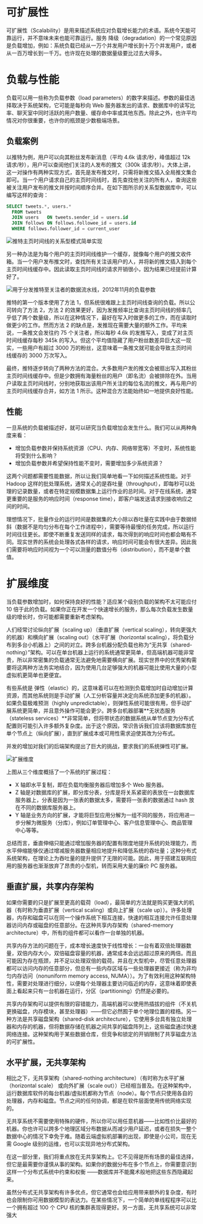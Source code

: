 # 可扩展性

可扩展性（Scalability）是用来描述系统应对负载增长能力的术语。系统今天能可靠运行，并不意味未来也能可靠运行。服务 降级（degradation）的一个常见原因是负载增加，例如：系统负载已经从一万个并发用户增长到十万个并发用户，或者从一百万增长到一千万。也许现在处理的数据量级要比过去大得多。

# 负载与性能

负载可以用一些称为负载参数（load parameters）的数字来描述。参数的最佳选择取决于系统架构，它可能是每秒向 Web 服务器发出的请求、数据库中的读写比率、聊天室中同时活跃的用户数量、缓存命中率或其他东西。除此之外，也许平均情况对你很重要，也许你的瓶颈是少数极端场景。

## 负载案例

以推特为例，用户可以向其粉丝发布新消息（平均 4.6k 请求/秒，峰值超过 12k 请求/秒），用户可以查阅他们关注的人发布的推文（300k 请求/秒）。大体上讲，这一对操作有两种实现方式，首先是发布推文时，只需将新推文插入全局推文集合即可。当一个用户请求自己的主页时间线时，首先查找他关注的所有人，查询这些被关注用户发布的推文并按时间顺序合并。在如下图所示的关系型数据库中，可以编写这样的查询：

```sql
SELECT tweets.*, users.*
  FROM tweets
  JOIN users   ON tweets.sender_id = users.id
  JOIN follows ON follows.followee_id = users.id
  WHERE follows.follower_id = current_user
```

![推特主页时间线的关系型模式简单实现](https://s2.ax1x.com/2020/02/02/1YHmwV.md.png)

另一种办法是为每个用户的主页时间线维护一个缓存，就像每个用户的推文收件箱。当一个用户发布推文时，查找所有关注该用户的人，并将新的推文插入到每个主页时间线缓存中。因此读取主页时间线的请求开销很小，因为结果已经提前计算好了。

![用于分发推特至关注者的数据流水线，2012年11月的负载参数](https://s2.ax1x.com/2020/02/02/1t0IRe.png)

推特的第一个版本使用了方法 1，但系统很难跟上主页时间线查询的负载。所以公司转向了方法 2，方法 2 的效果更好，因为发推频率比查询主页时间线的频率几乎低了两个数量级，所以在这种情况下，最好在写入时做更多的工作，而在读取时做更少的工作。然而方法 2 的缺点是，发推现在需要大量的额外工作。平均来说，一条推文会发往约 75 个关注者，所以每秒 4.6k 的发推写入，变成了对主页时间线缓存每秒 345k 的写入。但这个平均值隐藏了用户粉丝数差异巨大这一现实，一些用户有超过 3000 万的粉丝，这意味着一条推文就可能会导致主页时间线缓存的 3000 万次写入。

最终，推特逐步转向了两种方法的混合。大多数用户发的推文会被扇出写入其粉丝主页时间线缓存中。但是少数拥有海量粉丝的用户（即名流）会被排除在外。当用户读取主页时间线时，分别地获取出该用户所关注的每位名流的推文，再与用户的主页时间线缓存合并，如方法 1 所示。这种混合方法能始终如一地提供良好性能。

## 性能

一旦系统的负载被描述好，就可以研究当负载增加会发生什么。我们可以从两种角度来看：

- 增加负载参数并保持系统资源（CPU、内存、网络带宽等）不变时，系统性能将受到什么影响？
- 增加负载参数并希望保持性能不变时，需要增加多少系统资源？

这两个问题都需要性能数据，所以让我们简单地看一下如何描述系统性能。对于 Hadoop 这样的批处理系统，通常关心的是吞吐量（throughput），即每秒可以处理的记录数量，或者在特定规模数据集上运行作业的总时间。对于在线系统，通常更重要的是服务的响应时间（response time），即客户端发送请求到接收响应之间的时间。

理想情况下，批量作业的运行时间是数据集的大小除以吞吐量在实践中由于数据倾斜（数据不是均匀分布在每个工作进程中），需要等待最慢的任务完成，所以运行时间往往更长。即使不断重复发送同样的请求，每次得到的响应时间也都会略有不同。现实世界的系统会处理各式各样的请求，响应时间可能会有很大差异。因此我们需要将响应时间视为一个可以测量的数值分布（distribution），而不是单个数值。

# 扩展维度

当负载参数增加时，如何保持良好的性能？适应某个级别负载的架构不太可能应付 10 倍于此的负载。如果你正在开发一个快速增长的服务，那么每次负载发生数量级的增长时，你可能都需要重新考虑架构。

人们经常讨论纵向扩展（scaling up）（垂直扩展（vertical scaling），转向更强大的机器）和横向扩展（scaling out）（水平扩展（horizontal scaling），将负载分布到多台小机器上）之间的对立。跨多台机器分配负载也称为“无共享（shared-nothing）”架构。可以在单台机器上运行的系统通常更简单，但高端机器可能非常贵，所以非常密集的负载通常无法避免地需要横向扩展。现实世界中的优秀架构需要将这两种方法务实地结合，因为使用几台足够强大的机器可能比使用大量的小型虚拟机更简单也更便宜。

有些系统是 弹性（elastic）的，这意味着可以在检测到负载增加时自动增加计算资源，而其他系统则是手动扩展（人工分析容量并决定向系统添加更多的机器）。如果负载极难预测（highly unpredictable），则弹性系统可能很有用，但手动扩展系统更简单，并且意外操作可能会更少。跨多台机器部署**无状态服务（stateless services）**非常简单，但将带状态的数据系统从单节点变为分布式配置则可能引入许多额外复杂度。出于这个原因，常识告诉我们应该将数据库放在单个节点上（纵向扩展），直到扩展成本或可用性需求迫使其改为分布式。

并发的增加对我们的后端架构提出了巨大的挑战，要求我们的系统弹性可扩展。

![扩展维度](https://i.postimg.cc/3Rqf3CBz/image.png)

上图从三个维度概括了一个系统的扩展过程：

- X 轴即水平复制，即在负载均衡服务器后增加多个 Web 服务器。
- Z 轴是对数据库的扩展，即分库分表，分库是将关系紧密的表放在一台数据库服务器上，分表是因为一张表的数据太多，需要将一张表的数据通过 hash 放在不同的数据库服务器上。
- Y 轴是业务方向的扩展，才能将巨型应用分解为一组不同的服务，将应用进一步分解为微服务（分库），例如订单管理中心、客户信息管理中心、商品管理中心等等。

总结而言，垂直伸缩只能通过增加服务器的配置有限度地提升系统的处理能力，而水平伸缩能够仅通过增减服务器数量相应地提升和降低系统的吞吐量；这种分布式系统架构，在理论上为吞吐量的提升提供了无限的可能。因此，用于搭建互联网应用的服务器也渐渐放弃了昂贵的小型机，转而采用大量的廉价 PC 服务器。

## 垂直扩展，共享内存架构

如果你需要的只是扩展至更高的载荷（load），最简单的方法就是购买更强大的机器（有时称为垂直扩展（vertical scaling）或向上扩展（scale up））。许多处理器，内存和磁盘可以在同一个操作系统下相互连接，快速的相互连接允许任意处理器访问内存或磁盘的任意部分。在这种共享内存架构（shared-memory architecture）中，所有的组件都可以看作一台单独的机器。

共享内存方法的问题在于，成本增长速度快于线性增长：一台有着双倍处理器数量，双倍内存大小，双倍磁盘容量的机器，通常成本会远远超过原来的两倍。而且可能因为存在瓶颈，并不足以处理双倍的载荷。并且在大型机中，尽管任意处理器都可以访问内存的任意部分，但总有一些内存区域与一些处理器更接近（称为非均匀内存访问（nonuniform memory access, NUMA））。为了有效利用这种架构特性，需要对处理进行细分，以便每个处理器主要访问临近的内存，这意味着即使表面上看起来只有一台机器在运行，分区（partitioning）仍然是必要的。

共享内存架构可以提供有限的容错能力，高端机器可以使用热插拔的组件（不关机更换磁盘，内存模块，甚至处理器）——但它必然囿于单个地理位置的桎梏。另一种方法是共享磁盘架构（shared-disk architecture），它使用多台具有独立处理器和内存的机器，但将数据存储在机器之间共享的磁盘阵列上，这些磁盘通过快速网络连接。这种架构用于某些数据仓库，但竞争和锁定的开销限制了共享磁盘方法的可扩展性。

## 水平扩展，无共享架构

相比之下，无共享架构（shared-nothing architecture）（有时称为水平扩展（horizontal scale） 或向外扩展（scale out））已经相当普及。在这种架构中，运行数据库软件的每台机器/虚拟机都称为节点（node）。每个节点只使用各自的处理器，内存和磁盘。节点之间的任何协调，都是在软件层面使用传统网络实现的。

无共享系统不需要使用特殊的硬件，所以你可以用任意机器——比如性价比最好的机器。你也许可以跨多个地理区域分布数据从而减少用户延迟，或者在损失一整个数据中心的情况下幸免于难。随着云端虚拟机部署的出现，即使是小公司，现在无需 Google 级别的运维，也可以实现异地分布式架构。

在这一部分里，我们将重点放在无共享架构上。它不见得是所有场景的最佳选择，但它是最需要你谨慎从事的架构。如果你的数据分布在多个节点上，你需要意识到这样一个分布式系统中约束和权衡 ——数据库并不能魔术般地把这些东西隐藏起来。

虽然分布式无共享架构有许多优点，但它通常也会给应用带来额外的复杂度，有时也会限制你可用数据模型的表达力。在某些情况下，一个简单的单线程程序可以比一个拥有超过 100 个 CPU 核的集群表现得更好。另一方面，无共享系统可以非常强大
